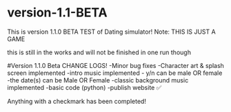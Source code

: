 # version-1.1-BETA

This is version 1.1.0 BETA TEST of Dating simulator!
  Note: THIS IS JUST A GAME
 
 this is still in the works and will not be finished in one run though
 
 
 #Version 1.1.0 Beta CHANGE LOGS!
    -Minor bug fixes
    -Character art & splash screen implemented
    -intro music implemented
    - y/n can be male OR female
    -the date(s) can be Male OR Female
    -classic background music implemented
    -basic code (python)
    -publish website ✅
    
Anything with a checkmark has been completed!
